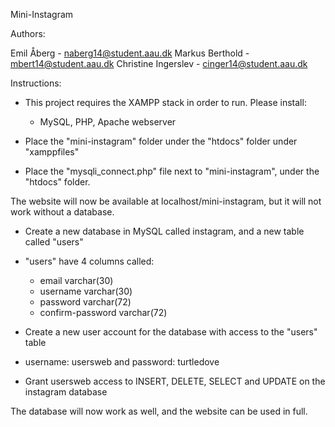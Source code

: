 Mini-Instagram

Authors:

Emil Åberg - naberg14@student.aau.dk
Markus Berthold - mbert14@student.aau.dk
Christine Ingerslev - cinger14@student.aau.dk

Instructions:

 - This project requires the XAMPP stack in order to run. Please install:
  	- MySQL, PHP, Apache webserver

 - Place the "mini-instagram" folder under the "htdocs" folder under "xamppfiles"
 - Place the "mysqli_connect.php" file next to "mini-instagram", under the "htdocs" folder.

The website will now be available at localhost/mini-instagram, but it will not work without a database.

 - Create a new database in MySQL called instagram, and a new table called "users"
 - "users" have 4 columns called:
 	- email varchar(30)
 	- username varchar(30)
 	- password varchar(72)
 	- confirm-password varchar(72)
 
 - Create a new user account for the database with access to the "users" table
 - username: usersweb and password: turtledove

 - Grant usersweb access to INSERT, DELETE, SELECT and UPDATE on the instagram database

The database will now work as well, and the website can be used in full.